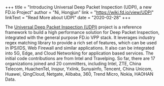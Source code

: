 +++
title = "Introducing Universal Deep Packet Inspection (UDPI), a new FD.io Project"
author = "Ni, Hongjun"
link = "https://wiki.fd.io/view/UDPI"
linkText = "Read More about UDPI"
date = "2020-02-28"
+++

The [Universal Deep Packet Inspection (UDPI)](https://wiki.fd.io/view/UDPI) project
is a reference framework to build a high performance solution for Deep Packet Inspection,
integrated with the general purpose FD.io VPP stack. It leverages industry regex matching
library to provide a rich set of features, which can be used in IPS/IDS, Web Firewall and
similar applications. It also can be integrated into 5G, Edge, and Cloud Networking for
application based services. The initial code contributions are from Intel and Travelping.
So far, there are 17 organizations joined and 20 committers, including Intel, ZTE, China
Telecom, HuachenTel, Inspur, Yxlink, Sunyainfo, Tencent, China Unicom, Huawei, QingCloud,
Netgate, Alibaba, 360, Trend Micro, Nokia, HAOHAN Data.

